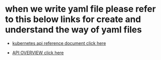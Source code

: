 # when we write yaml file please refer to this below links for create and understand the way of yaml files 

* [kubernetes api reference document click here](https://kubernetes.io/docs/reference/) 

* [API OVERVIEW click here](https://kubernetes.io/docs/reference/generated/kubernetes-api/v1.22/)



